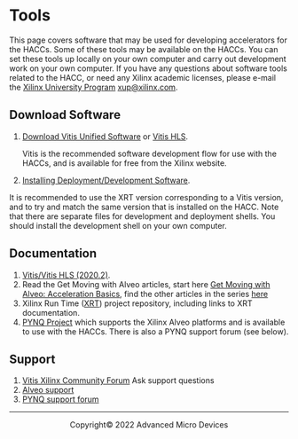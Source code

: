 # Tools

This page covers software that may be used for developing accelerators for the HACCs. Some of these tools may be available on the HACCs. You can set these tools up locally on your own computer and carry out development work on your own computer. If you have any questions about software tools related to the HACC, or need any Xilinx academic licenses, please e-mail the [Xilinx University Program](https://www.xilinx.com/xup) <xup@xilinx.com>.

## Download Software

1. [Download Vitis Unified Software](https://www.xilinx.com/support/download/index.html/content/xilinx/en/downloadNav/vitis.html) or [Vitis HLS](https://docs.xilinx.com/r/en-US/ug1399-vitis-hls).

   Vitis is the recommended software development flow for use with the HACCs, and is available for free from the Xilinx website.

1. [Installing Deployment/Development Software](https://www.xilinx.com/html_docs/accelerator_cards/alveo_doc_280/rqs1535740612656.html).

It is recommended to use the XRT version corresponding to a Vitis version, and to try and match the same version that is installed on the HACC. Note that there are separate files for development and deployment shells. You should install the development shell on your own computer. 

## Documentation

1. [Vitis/Vitis HLS (2020.2)](https://www.xilinx.com/support/download/index.html/content/xilinx/en/downloadNav/vitis.html).
1. Read the Get Moving with Alveo articles, start here [Get Moving with Alveo: Acceleration Basics](https://developer.xilinx.com/en/articles/acceleration-basics.html), find the other articles in the series [here](https://developer.xilinx.com/en/articles.html)
1. Xilinx Run Time ([XRT](https://github.com/Xilinx/XRT)) project repository, including links to XRT documentation. 
1. [PYNQ Project](http://www.pynq.io/) which supports the Xilinx Alveo platforms and is available to use with the HACCs. There is also a PYNQ support forum (see below). 

## Support

1. [Vitis Xilinx Community Forum](https://forums.xilinx.com/t5/Vitis-Acceleration-SDAccel-SDSoC/bd-p/tools_v) Ask support questions
2. [Alveo support](https://support.xilinx.com/s/topic/0TO2E000000YKXlWAO/alveo-accelerator-cards?language=en_US)
1. [PYNQ support forum](https://discuss.pynq.io)

---------------------------------------
<p align="center">Copyright&copy; 2022 Advanced Micro Devices</p>